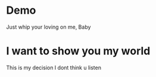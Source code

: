 # Demo

Just whip your loving on me, Baby

# I want to show you my world

This is my decision
I dont think u listen
